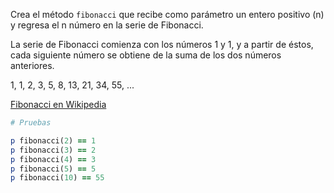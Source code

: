 Crea el método `fibonacci` que recibe como parámetro un entero positivo (n) y regresa el n número en la serie de Fibonacci.

La serie de Fibonacci comienza con los números 1 y 1, y a partir de éstos, cada siguiente número se obtiene de la suma de los dos números anteriores.

1, 1, 2, 3, 5, 8, 13, 21, 34, 55, ...

[Fibonacci en Wikipedia](http://es.wikipedia.org/wiki/Sucesi%C3%B3n_de_Fibonacci)

```ruby
# Pruebas

p fibonacci(2) == 1
p fibonacci(3) == 2
p fibonacci(4) == 3
p fibonacci(5) == 5
p fibonacci(10) == 55
```
